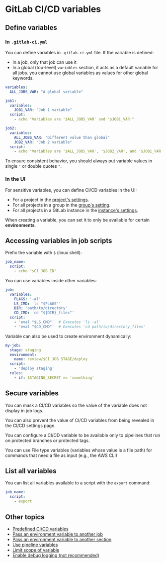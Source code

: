 # GitLab CI/CD variables

## Define variables

### In `.gitlab-ci.yml`
You can define variables in `.gitlab-ci.yml` file. If the variable is defined:
- In a job, only that job can use it
- In a global (top-level) `variables` section, it acts as a default variable for all jobs. you cannot use global variables as values for other global keywords.

```yml
variables:
  ALL_JOBS_VAR: "A global variable"

job1:
  variables:
    JOB1_VAR: "Job 1 variable"
  script:
    - echo "Variables are '$ALL_JOBS_VAR' and '$JOB1_VAR'"

job2:
  variables:
    ALL_JOBS_VAR: "Different value than global"
    JOB2_VAR: "Job 2 variable"
  script:
    - echo "Variables are '$ALL_JOBS_VAR', '$JOB2_VAR', and '$JOB1_VAR'"
```

To ensure consistent behavior, you should always put variable values in single `'` or double quotes `"`.

### In the UI

For sensitive variables, you can define CI/CD variables in the UI:
- For a project in the [project's settings](https://docs.gitlab.com/ee/ci/variables/#for-a-project).
- For all projects in a group in the [group's setting](https://docs.gitlab.com/ee/ci/variables/#for-a-group).
- For all projects in a GitLab instance in the [instance's settings](https://docs.gitlab.com/ee/ci/variables/#for-an-instance).

When creating a variable, you can set it to only be available for certain **environments**.


## Accessing variables in job scripts

Prefix the variable with `$` (linux shell):
```yml
job_name:
  script:
    - echo "$CI_JOB_ID"
```

You can use variables inside other variables:
```yml
job:
  variables:
    FLAGS: '-al'
    LS_CMD: 'ls "$FLAGS"'
    DIR: 'path/to/directory'
    CD_CMD: 'cd "${DIR}_files"'
  script:
    - 'eval "$LS_CMD"'  # Executes 'ls -al'
    - 'eval "$CD_CMD"'  # Executes 'cd path/to/directory_files'    
```

Variable can also be used to create environment dynamically:
```yml
my-job:
  stage: staging
  environment:
    name: review/$CI_JOB_STAGE/deploy
  script:
    - 'deploy staging'
  rules:
    - if: $STAGING_SECRET == 'something'
```


## Secure variables

You can mask a CI/CD variables so the value of the variable does not display in job logs.

You can also prevent the value of CI/CD variables from being revealed in the CI/CD settings page.

You can configure a CI/CD variable to be available only to pipelines that run on protected branches or protected tags.

You can use File type variables (variables whose value is a file path) for commands that need a file as input (e.g., the AWS CLI)


## List all variables

You can list all variables available to a script with the `export` command:
```yml
job_name:
  script:
    - export
```

## Other topics

- [Predefined CI/CD variables](https://docs.gitlab.com/ee/ci/variables/predefined_variables.html)
- [Pass an environment variable to another job](https://docs.gitlab.com/ee/ci/variables/#pass-an-environment-variable-to-another-job)
- [Pass an environment variable to another section](https://docs.gitlab.com/ee/ci/variables/#pass-an-environment-variable-from-the-script-section-to-another-section-in-the-same-job)
- [Use pipeline variables](https://docs.gitlab.com/ee/ci/variables/#use-pipeline-variables)
- [Limit scope of variable](https://docs.gitlab.com/ee/ci/environments/#limit-the-environment-scope-of-a-cicd-variable)
- [Enable debug logging (not recommended)](https://docs.gitlab.com/ee/ci/variables/#enable-debug-logging)